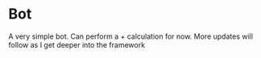 # Bot
A very simple bot. Can perform a + calculation for now. More updates will follow as I get deeper into the framework
